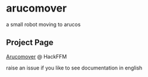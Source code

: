# arucomover
a small robot moving to arucos

## Project Page
[Arucomover](https://www.hackerspace-ffm.de/wiki/index.php?title=Arucomover) @ HackFFM

raise an issue if you like to see documentation in english
